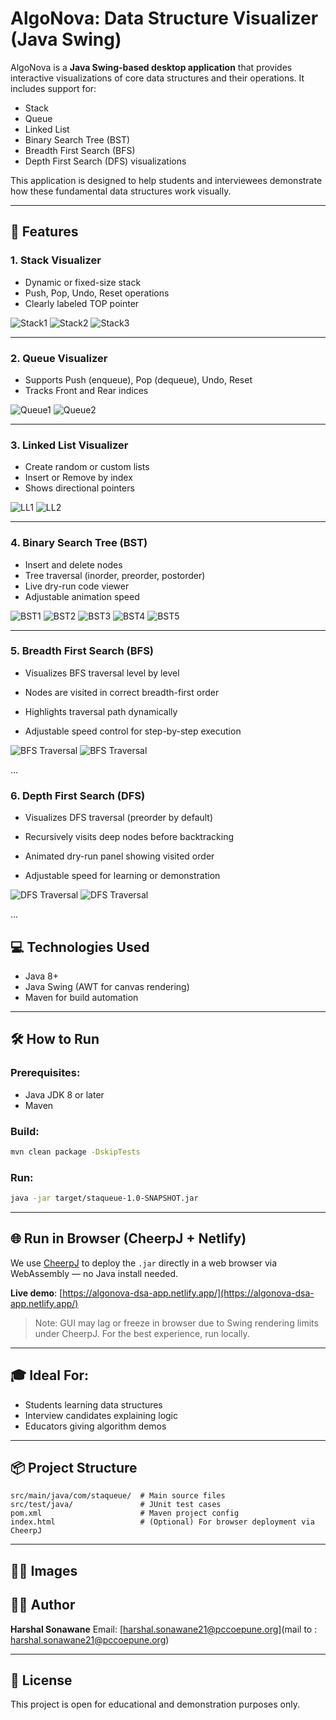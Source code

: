 # AlgoNova: Data Structure Visualizer (Java Swing)

AlgoNova is a **Java Swing-based desktop application** that provides interactive visualizations of core data structures and their operations. It includes support for:

- Stack
- Queue
- Linked List
- Binary Search Tree (BST)
- Breadth First Search (BFS)
- Depth First Search (DFS) visualizations

This application is designed to help students and interviewees demonstrate how these fundamental data structures work visually.

---

## 🚀 Features

### 1. **Stack Visualizer**

- Dynamic or fixed-size stack
- Push, Pop, Undo, Reset operations
- Clearly labeled TOP pointer

![Stack1](./assets/stack1.png)
![Stack2](./assets/stack2.png)
![Stack3](./assets/stack3.png)

---

### 2. **Queue Visualizer**

- Supports Push (enqueue), Pop (dequeue), Undo, Reset
- Tracks Front and Rear indices

![Queue1](./assets/Queue1.png)
![Queue2](./assets/Queue2.png)

---

### 3. **Linked List Visualizer**

- Create random or custom lists
- Insert or Remove by index
- Shows directional pointers

![LL1](./assets/LL1.png)
![LL2](./assets/LL2.png)

---

### 4. **Binary Search Tree (BST)**

- Insert and delete nodes
- Tree traversal (inorder, preorder, postorder)
- Live dry-run code viewer
- Adjustable animation speed

![BST1](./assets/BST1.png)
![BST2](./assets/BST2.png)
![BST3](./assets/BST3.png)
![BST4](./assets/BST4.png)
![BST5](./assets/BST5.png)

---

### 5. **Breadth First Search (BFS)**

- Visualizes BFS traversal level by level

- Nodes are visited in correct breadth-first order

- Highlights traversal path dynamically

- Adjustable speed control for step-by-step execution

![BFS Traversal](./assets/BFS1.png)
![BFS Traversal](./assets/BFS2.png)

...

### 6. **Depth First Search (DFS)**

- Visualizes DFS traversal (preorder by default)

- Recursively visits deep nodes before backtracking

- Animated dry-run panel showing visited order

- Adjustable speed for learning or demonstration

![DFS Traversal](./assets/DFS1.png)
![DFS Traversal](./assets/DFS2.png)

...

## 💻 Technologies Used

- Java 8+
- Java Swing (AWT for canvas rendering)
- Maven for build automation

---

## 🛠 How to Run

### Prerequisites:

- Java JDK 8 or later
- Maven

### Build:

```bash
mvn clean package -DskipTests
```

### Run:

```bash
java -jar target/staqueue-1.0-SNAPSHOT.jar
```

---

## 🌐 Run in Browser (CheerpJ + Netlify)

We use [CheerpJ](https://leaningtech.com/cheerpj/) to deploy the `.jar` directly in a web browser via WebAssembly — no Java install needed.

**Live demo**: [https://algonova-dsa-app.netlify.app/](https://algonova-dsa-app.netlify.app/)

> Note: GUI may lag or freeze in browser due to Swing rendering limits under CheerpJ. For the best experience, run locally.

---

## 🎓 Ideal For:

- Students learning data structures
- Interview candidates explaining logic
- Educators giving algorithm demos

---

## 📦 Project Structure

```
src/main/java/com/staqueue/  # Main source files
src/test/java/               # JUnit test cases
pom.xml                      # Maven project config
index.html                   # (Optional) For browser deployment via CheerpJ
```

---

## 🧑‍💻 Images

## 🧑‍💻 Author

**Harshal Sonawane**
Email: [harshal.sonawane21@pccoepune.org](mail to : harshal.sonawane21@pccoepune.org)

---

## 📜 License

This project is open for educational and demonstration purposes only.
